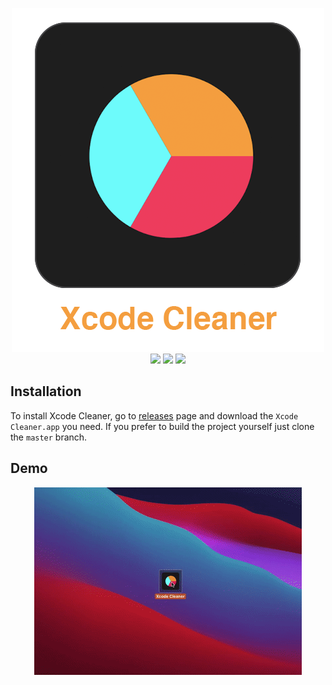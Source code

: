 <p align="center">  
<img src = "Assets/Logo.png" /><br>
  <img src = "https://img.shields.io/badge/platform-macOS%2010.15%2B-ff69b4"/>
  <img src = "https://img.shields.io/badge/swift-5.0-orange.svg" />
  <img src = "https://img.shields.io/badge/license-MIT-cyan.svg" />
</p>

## Installation
To install Xcode Cleaner, go to [releases](https://github.com/IrelDev/XcodeCleaner/releases) page and download the `Xcode Cleaner.app` you need. If you prefer to build the project yourself just clone the `master` branch.

## Demo
<p align="center">  
<img src = "Assets/Demo.gif" /><br>
</p>
